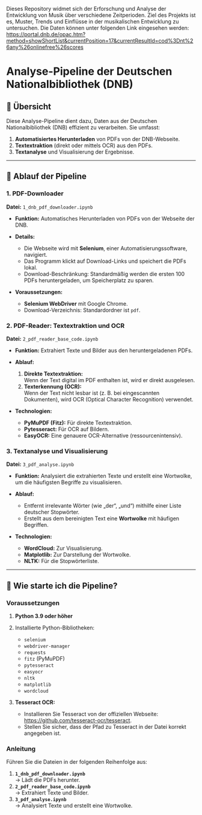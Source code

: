 Dieses Repository widmet sich der Erforschung und Analyse der Entwicklung von Musik über verschiedene Zeitperioden. Ziel des Projekts ist es, Muster, Trends und Einflüsse in der musikalischen Entwicklung zu untersuchen. Die Daten können unter folgenden Link eingesehen werden: https://portal.dnb.de/opac.htm?method=showShortList&currentPosition=17&currentResultId=cod%3Dnt%26any%26onlinefree%26scores

# Analyse-Pipeline der Deutschen Nationalbibliothek (DNB)

## 🔧 **Übersicht**
Diese Analyse-Pipeline dient dazu, Daten aus der Deutschen Nationalbibliothek (DNB) effizient zu verarbeiten. Sie umfasst:

1. **Automatisiertes Herunterladen** von PDFs von der DNB-Webseite.
2. **Textextraktion** (direkt oder mittels OCR) aus den PDFs.
3. **Textanalyse** und Visualisierung der Ergebnisse.

---

## 🔄 **Ablauf der Pipeline**

### **1. PDF-Downloader**
**Datei:** `1_dnb_pdf_downloader.ipynb`

- **Funktion:**
  Automatisches Herunterladen von PDFs von der Webseite der DNB.

- **Details:**
  - Die Webseite wird mit **Selenium**, einer Automatisierungssoftware, navigiert.
  - Das Programm klickt auf Download-Links und speichert die PDFs lokal.
  - Download-Beschränkung: Standardmäßig werden die ersten 100 PDFs heruntergeladen, um Speicherplatz zu sparen.

- **Voraussetzungen:**
  - **Selenium WebDriver** mit Google Chrome.
  - Download-Verzeichnis: Standardordner ist `pdf`.

### **2. PDF-Reader: Textextraktion und OCR**
**Datei:** `2_pdf_reader_base_code.ipynb`

- **Funktion:**
  Extrahiert Texte und Bilder aus den heruntergeladenen PDFs.

- **Ablauf:**
  1. **Direkte Textextraktion:**  
     Wenn der Text digital im PDF enthalten ist, wird er direkt ausgelesen.
  2. **Texterkennung (OCR):**  
     Wenn der Text nicht lesbar ist (z. B. bei eingescannten Dokumenten), wird OCR (Optical Character Recognition) verwendet.

- **Technologien:**
  - **PyMuPDF (Fitz):** Für direkte Textextraktion.
  - **Pytesseract:** Für OCR auf Bildern.
  - **EasyOCR:** Eine genauere OCR-Alternative (ressourcenintensiv).

### **3. Textanalyse und Visualisierung**
**Datei:** `3_pdf_analyse.ipynb`

- **Funktion:**
  Analysiert die extrahierten Texte und erstellt eine Wortwolke, um die häufigsten Begriffe zu visualisieren.

- **Ablauf:**
  - Entfernt irrelevante Wörter (wie „der“, „und“) mithilfe einer Liste deutscher Stopwörter.
  - Erstellt aus dem bereinigten Text eine **Wortwolke** mit häufigen Begriffen.

- **Technologien:**
  - **WordCloud:** Zur Visualisierung.
  - **Matplotlib:** Zur Darstellung der Wortwolke.
  - **NLTK:** Für die Stopwörterliste.

---

## 🚀 **Wie starte ich die Pipeline?**

### **Voraussetzungen**
1. **Python 3.9 oder höher**
2. Installierte Python-Bibliotheken:
   - `selenium`
   - `webdriver-manager`
   - `requests`
   - `fitz` (PyMuPDF)
   - `pytesseract`
   - `easyocr`
   - `nltk`
   - `matplotlib`
   - `wordcloud`

3. **Tesseract OCR:**
   - Installieren Sie Tesseract von der offiziellen Webseite: <https://github.com/tesseract-ocr/tesseract>.
   - Stellen Sie sicher, dass der Pfad zu Tesseract in der Datei korrekt angegeben ist.

### **Anleitung**
Führen Sie die Dateien in der folgenden Reihenfolge aus:
1. **`1_dnb_pdf_downloader.ipynb`**  
   → Lädt die PDFs herunter.
2. **`2_pdf_reader_base_code.ipynb`**  
   → Extrahiert Texte und Bilder.
3. **`3_pdf_analyse.ipynb`**  
   → Analysiert Texte und erstellt eine Wortwolke.



